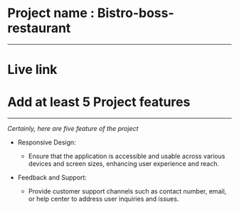 # Project name : Bistro-boss-restaurant 
 ---


# Live link 
 


# Add at least 5 Project features
 ---

 _Certainly, here are five feature of the project_

 - Responsive Design:
   - Ensure that the application is accessible and usable across various devices and screen sizes, enhancing user experience and reach.
  
 - Feedback and Support:
   - Provide customer support channels such as contact number, email, or help center to address user inquiries and issues.

